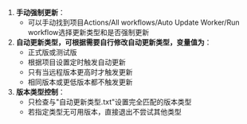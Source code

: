1. **手动强制更新**：
   - 可以手动找到项目Actions/All workflows/Auto Update Worker/Run workflow选择更新类型和是否强制更新
2. **自动更新类型，可根据需要自行修改自动更新类型，变量值为**：
   - 正式版或测试版
   - 根据项目设置定时触发自动更新
   - 只有当远程版本更高时才触发更新
   - 相同版本或更低版本都不触发更新
3. **版本类型控制**：
   - 只检查与"自动更新类型.txt"设置完全匹配的版本类型
   - 若指定类型无可用版本，直接退出不尝试其他类型
